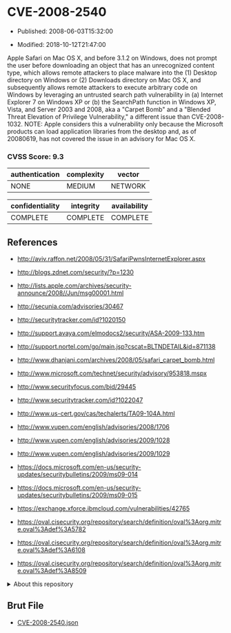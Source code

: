 # CVE-2008-2540

- Published: 2008-06-03T15:32:00

- Modified: 2018-10-12T21:47:00

Apple Safari on Mac OS X, and before 3.1.2 on Windows, does not prompt the user before downloading an object that has an unrecognized content type, which allows remote attackers to place malware into the (1) Desktop directory on Windows or (2) Downloads directory on Mac OS X, and subsequently allows remote attackers to execute arbitrary code on Windows by leveraging an untrusted search path vulnerability in (a) Internet Explorer 7 on Windows XP or (b) the SearchPath function in Windows XP, Vista, and Server 2003 and 2008, aka a "Carpet Bomb" and a "Blended Threat Elevation of Privilege Vulnerability," a different issue than CVE-2008-1032. NOTE: Apple considers this a vulnerability only because the Microsoft products can load application libraries from the desktop and, as of 20080619, has not covered the issue in an advisory for Mac OS X.

### CVSS Score: **9.3**

| authentication | complexity | vector |
| --- | --- | --- |
| NONE | MEDIUM | NETWORK |

| confidentiality | integrity | availability |
| --- | --- | --- |
| COMPLETE | COMPLETE | COMPLETE |

## References

* http://aviv.raffon.net/2008/05/31/SafariPwnsInternetExplorer.aspx

* http://blogs.zdnet.com/security/?p=1230

* http://lists.apple.com/archives/security-announce/2008//Jun/msg00001.html

* http://secunia.com/advisories/30467

* http://securitytracker.com/id?1020150

* http://support.avaya.com/elmodocs2/security/ASA-2009-133.htm

* http://support.nortel.com/go/main.jsp?cscat=BLTNDETAIL&id=871138

* http://www.dhanjani.com/archives/2008/05/safari_carpet_bomb.html

* http://www.microsoft.com/technet/security/advisory/953818.mspx

* http://www.securityfocus.com/bid/29445

* http://www.securitytracker.com/id?1022047

* http://www.us-cert.gov/cas/techalerts/TA09-104A.html

* http://www.vupen.com/english/advisories/2008/1706

* http://www.vupen.com/english/advisories/2009/1028

* http://www.vupen.com/english/advisories/2009/1029

* https://docs.microsoft.com/en-us/security-updates/securitybulletins/2009/ms09-014

* https://docs.microsoft.com/en-us/security-updates/securitybulletins/2009/ms09-015

* https://exchange.xforce.ibmcloud.com/vulnerabilities/42765

* https://oval.cisecurity.org/repository/search/definition/oval%3Aorg.mitre.oval%3Adef%3A5782

* https://oval.cisecurity.org/repository/search/definition/oval%3Aorg.mitre.oval%3Adef%3A6108

* https://oval.cisecurity.org/repository/search/definition/oval%3Aorg.mitre.oval%3Adef%3A8509

<details>
<summary>About this repository</summary> 

  This repository is part of the project [Live Hack CVE](https://github.com/Live-Hack-CVE). Main website can be found [www.live-hack.org](https://www.live-hack.org) 
  
  Made by [Sn0wAlice](https://github.com/Sn0wAlice) for the people that care about security and need to have a feed of the latest CVEs. Hope you enjoy it, don't forget to star the repo and follow me on [Twitter](https://twitter.com/Sn0wAlice) and [Github](https://github.com/Sn0wAlice). And that is my [personnal website](https://www.alice-snow.me/)

  - [Home Page](https://github.com/Live-Hack-CVE)
  - [Framework](https://github.com/Live-Hack-CVE/cve-framework)
  - [CVE database](https://github.com/Live-Hack-CVE/full_database)
  - [Changelog](https://github.com/Live-Hack-CVE/Changelog)
</details>

## Brut File

* [CVE-2008-2540.json](https://raw.githubusercontent.com/Live-Hack-CVE/full_database/main/cves/2008/CVE-2008-2540.json)

